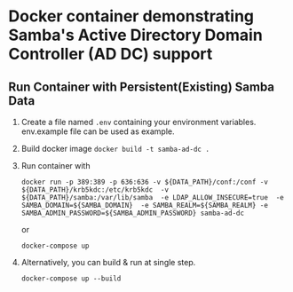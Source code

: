# Docker container demonstrating Samba's Active Directory Domain Controller (AD DC) support

## Run Container with Persistent(Existing) Samba Data

1. Create a file named ```.env``` containing your environment variables. env.example file can be used as example.

2. Build docker image
``` docker build -t samba-ad-dc . ```

3. Run container with 

    ```
    docker run -p 389:389 -p 636:636 -v ${DATA_PATH}/conf:/conf -v ${DATA_PATH}/krb5kdc:/etc/krb5kdc  -v ${DATA_PATH}/samba:/var/lib/samba  -e LDAP_ALLOW_INSECURE=true  -e SAMBA_DOMAIN=${SAMBA_DOMAIN}  -e SAMBA_REALM=${SAMBA_REALM} -e SAMBA_ADMIN_PASSWORD=${SAMBA_ADMIN_PASSWORD} samba-ad-dc
    ```
    
    or
    
    ``` docker-compose up ```

4. Alternatively, you can build & run at single step.
    ```
    docker-compose up --build
    ```

